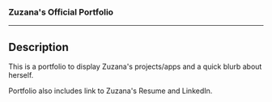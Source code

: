 ### Zuzana's Official Portfolio
______________________

## Description
This is a portfolio to display Zuzana's projects/apps and a quick blurb about herself. 

Portfolio also includes link to Zuzana's Resume and LinkedIn. 
